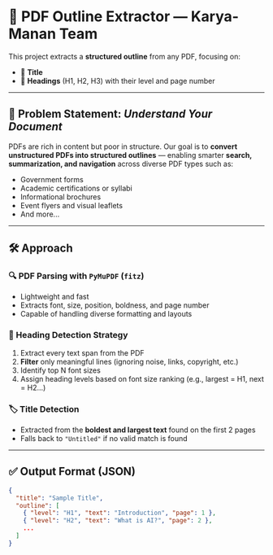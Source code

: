 # 🧠 PDF Outline Extractor — Karya-Manan Team

This project extracts a **structured outline** from any PDF, focusing on:

- 📘 **Title**
- 🧩 **Headings** (H1, H2, H3) with their level and page number

---

## 🚀 Problem Statement: *Understand Your Document*

PDFs are rich in content but poor in structure. Our goal is to **convert unstructured PDFs into structured outlines** — enabling smarter **search, summarization, and navigation** across diverse PDF types such as:

- Government forms  
- Academic certifications or syllabi  
- Informational brochures  
- Event flyers and visual leaflets  
- And more...

---

## 🛠️ Approach

### 🔍 PDF Parsing with `PyMuPDF` (`fitz`)

- Lightweight and fast
- Extracts font, size, position, boldness, and page number
- Capable of handling diverse formatting and layouts

### 🧩 Heading Detection Strategy

1. Extract every text span from the PDF
2. **Filter** only meaningful lines (ignoring noise, links, copyright, etc.)
3. Identify top N font sizes
4. Assign heading levels based on font size ranking (e.g., largest = H1, next = H2...)

### 🏷️ Title Detection

- Extracted from the **boldest and largest text** found on the first 2 pages
- Falls back to `"Untitled"` if no valid match is found

---

## ✅ Output Format (JSON)

```json
{
  "title": "Sample Title",
  "outline": [
    { "level": "H1", "text": "Introduction", "page": 1 },
    { "level": "H2", "text": "What is AI?", "page": 2 },
    ...
  ]
}
